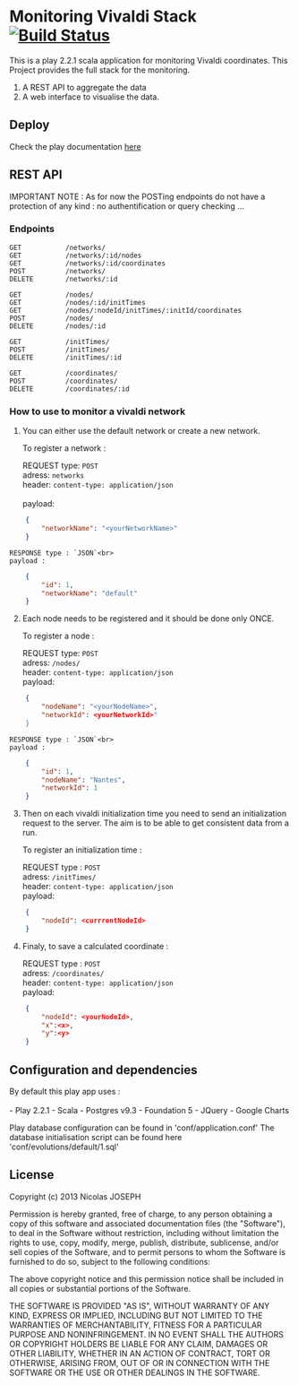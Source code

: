 Monitoring Vivaldi Stack [![Build Status](https://travis-ci.org/callicles/VivaldiMonitoringPlay.png?branch=master)](https://travis-ci.org/callicles/VivaldiMonitoringPlay)
=====================================

This is a play 2.2.1 scala application for monitoring Vivaldi coordinates. This Project provides the full stack for the monitoring.

1. A REST API to aggregate the data
2. A web interface to visualise the data.

## Deploy

Check the play documentation [here](http://www.playframework.com/documentation/2.2.1/Production)



## REST API

IMPORTANT NOTE : As for now the POSTing endpoints do not have a protection of any kind : no authentification or query checking ...


### Endpoints

    GET           /networks/
    GET           /networks/:id/nodes                                 
    GET           /networks/:id/coordinates
    POST          /networks/                                         
    DELETE        /networks/:id                                     
    
    GET           /nodes/                                           
    GET           /nodes/:id/initTimes                                
    GET           /nodes/:nodeId/initTimes/:initId/coordinates       
    POST          /nodes/                                           
    DELETE        /nodes/:id                                          
    
    GET           /initTimes/                                        
    POST          /initTimes/                                        
    DELETE        /initTimes/:id                                     
    
    GET           /coordinates/                                       
    POST          /coordinates/                                      
    DELETE        /coordinates/:id 


### How to use to monitor a vivaldi network

1. You can either use the default network or create a new network.

    To register a network :

    REQUEST type: `POST` <br> 
    adress: `networks` <br> 
    header: `content-type: application/json`<br>  
    payload:
```Json
    {
        "networkName": "<yourNetworkName>"
    }
```

    RESPONSE type : `JSON`<br> 
    payload :
```Json
    {
        "id": 1,
        "networkName": "default"
    }
```



2. Each node needs to be registered and it should be done only ONCE.<br>

    To register a node :

    REQUEST type: `POST`<br> 
    adress: `/nodes/`<br> 
    header: `content-type: application/json`<br> 
    payload:
```Json
    {
        "nodeName": "<yourNodeName>",
        "networkId": <yourNetworkId>"
    }
```

    RESPONSE type : `JSON`<br> 
    payload :
```Json
    {
        "id": 1,
        "nodeName": "Nantes",
        "networkId": 1
    }
```



3. Then on each vivaldi initialization time you need to send an initialization request to the server. The aim is to be able to get consistent data from a run.<br>

    To register an initialization time :

    REQUEST type : `POST`<br> 
    adress: `/initTimes/`<br> 
    header: `content-type: application/json`<br> 
    payload:
```Json
    {
        "nodeId": <currrentNodeId>
    }
```


4. Finaly, to save a calculated coordinate :

    REQUEST type : `POST`<br> 
    adress: `/coordinates/`<br> 
    header: `content-type: application/json` <br> 
    payload:
```Json
    {
        "nodeId": <yourNodeId>,
        "x":<x>,
        "y":<y>
    }
```



## Configuration and dependencies

By default this play app uses :<br>  
    - Play 2.2.1 - Scala 
    - Postgres v9.3
    - Foundation 5
    - JQuery
    - Google Charts

Play database configuration can be found in 'conf/application.conf'
The database initialisation script can be found here 'conf/evolutions/default/1.sql'


## License

Copyright (c) 2013 Nicolas JOSEPH

Permission is hereby granted, free of charge, to any person obtaining a copy
of this software and associated documentation files (the "Software"), to deal
in the Software without restriction, including without limitation the rights
to use, copy, modify, merge, publish, distribute, sublicense, and/or sell
copies of the Software, and to permit persons to whom the Software is
furnished to do so, subject to the following conditions:

The above copyright notice and this permission notice shall be included in
all copies or substantial portions of the Software.

THE SOFTWARE IS PROVIDED "AS IS", WITHOUT WARRANTY OF ANY KIND, EXPRESS OR
IMPLIED, INCLUDING BUT NOT LIMITED TO THE WARRANTIES OF MERCHANTABILITY,
FITNESS FOR A PARTICULAR PURPOSE AND NONINFRINGEMENT. IN NO EVENT SHALL THE
AUTHORS OR COPYRIGHT HOLDERS BE LIABLE FOR ANY CLAIM, DAMAGES OR OTHER
LIABILITY, WHETHER IN AN ACTION OF CONTRACT, TORT OR OTHERWISE, ARISING FROM,
OUT OF OR IN CONNECTION WITH THE SOFTWARE OR THE USE OR OTHER DEALINGS IN
THE SOFTWARE.
